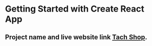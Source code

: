 # Getting Started with Create React App




## Project name and live website link [Tach Shop](https://laptop-tach.netlify.app/).